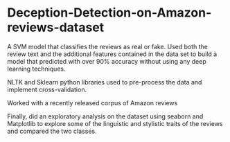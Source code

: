 # Deception-Detection-on-Amazon-reviews-dataset
A SVM model that classifies the reviews as real or fake. Used both the review text and the additional features contained in the data set to build a model that predicted with over 90% accuracy without using any deep learning techniques. 

NLTK and Sklearn python libraries used to pre-process the data and implement cross-validation.

Worked with a recently released corpus of Amazon reviews 

Finally, did an exploratory analysis on the dataset using seaborn and Matplotlib to explore some of the linguistic and stylistic traits of the reviews and compared the two classes.
